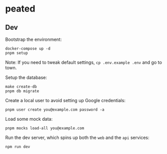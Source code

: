 # peated

## Dev

Bootstrap the environment:

```
docker-compose up -d
pnpm setup
```

Note: If you need to tweak default settings, `cp .env.example .env` and go to town.

Setup the database:

```
make create-db
pnpm db migrate
```

Create a local user to avoid setting up Google credentials:

```
pnpm user create you@example.com password -a
```

Load some mock data:

```
pnpm mocks load-all you@example.com
```

Run the dev server, which spins up both the `web` and the `api` services:

```
npm run dev
```
